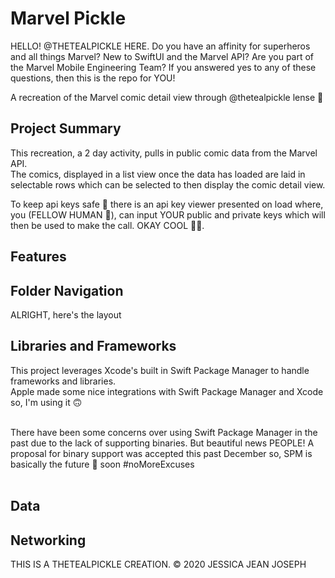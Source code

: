 # Marvel Pickle

HELLO! @THETEALPICKLE HERE. Do you have an affinity for superheros and all things Marvel? New to SwiftUI and the Marvel API? Are you part of the Marvel Mobile Engineering Team? If you answered yes to any of these questions, then this is the repo for YOU!<br>

A recreation of the Marvel comic detail view through @thetealpickle lense 👀<br>

## Project Summary
This recreation, a 2 day activity, pulls in public comic data from the Marvel API.<br>
The comics, displayed in a list view once the data has loaded are laid in selectable rows which can be selected to then display the comic detail view.<br>

To keep api keys safe 😬 there is an api key viewer presented on load where, you (FELLOW HUMAN 🥔),
can input YOUR public and private keys which will then be used to make the call. OKAY COOL 👍🏾.

## Features

## Folder Navigation
ALRIGHT, here's the layout

## Libraries and Frameworks
This project leverages Xcode's built in Swift Package Manager to handle frameworks and libraries.<br>Apple made some nice integrations with Swift Package Manager and Xcode so, I'm using it 🙃<br><br>

There have been some concerns over using Swift Package Manager in the past due to the lack of supporting binaries. But beautiful news PEOPLE! A proposal for binary support was accepted this past December so, SPM is basically the future 💯 soon #noMoreExcuses<br><br>

## Data
## Networking 

THIS IS A THETEALPICKLE CREATION. © 2020 JESSICA JEAN JOSEPH 
